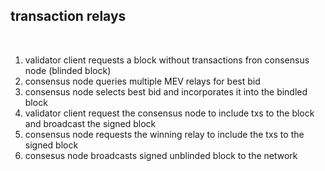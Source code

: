 ## transaction relays

<br>

1. validator client requests a block without transactions fron consensus node (blinded block)
2. consensus node queries multiple MEV relays for best bid
3. consensus node selects best bid and incorporates it into the bindled block
4. validator client request the consensus node to include txs to the block and broadcast the signed block
5. consensus node requests the winning relay to include the txs to the signed block
6. consesus node broadcasts signed unblinded block to the network

